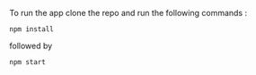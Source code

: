 To run the app clone the repo and run the following commands :
```
npm install
```

followed by

```
npm start
```
